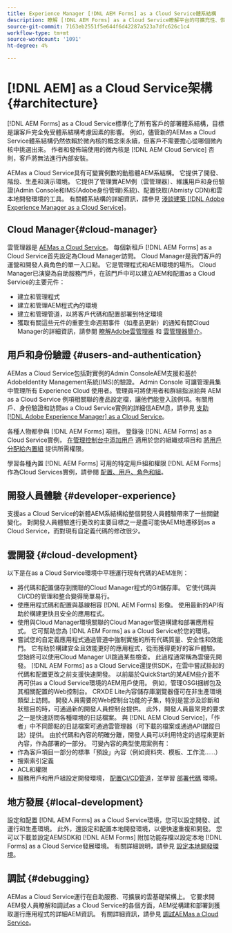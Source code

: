 ```yaml
---
title: Experience Manager [!DNL AEM Forms] as a Cloud Service體系結構
description: 瞭解 [!DNL AEM Forms] as a Cloud Service瞭解平台的可擴充性、恢復性和效能方面。
source-git-commit: 7163eb2551f5e644f6d42287a523a7dfc626c1c4
workflow-type: tm+mt
source-wordcount: '1091'
ht-degree: 4%

---
```



# [!DNL AEM] as a Cloud Service架構 {#architecture}

[!DNL AEM Forms] as a Cloud Service標準化了所有客戶的部署體系結構，目標是讓客戶完全免受體系結構考慮因素的影響。 例如，儘管新的AEMas a Cloud Service體系結構仍然依賴於微內核的概念來永續，但客戶不需要擔心從哪個微內核中挑選出來。 作者和發佈端使用的微內核是 [!DNL AEM Cloud Service] 否則，客戶將無法進行內部安裝。

AEMas a Cloud Service具有可變實例數的動態體AEM系結構。 它提供了開發、階段、生產和演示環境。 它提供了管理實AEM例（雲管理器）、維護用戶和身份驗證(Admin Console和IMS(Adobe身份管理)系統)、配置快取(Abmisty CDN)和雲本地開發環境的工具。 有關體系結構的詳細資訊，請參見 [淺談建築 [!DNL Adobe Experience Manager as a Cloud Service]](https://experienceleague.adobe.com/docs/experience-manager-cloud-service/core-concepts/architecture.html?lang=en)。

## Cloud Manager{#cloud-manager}

雲管理器是 [AEMas a Cloud Service](https://experienceleague.adobe.com/docs/experience-manager-cloud-service/overview/introduction.html?lang=en)。 每個新租戶 [!DNL AEM Forms] as a Cloud Service首先設定為Cloud Manager訪問。 Cloud Manager是我們客戶的運營和開發人員角色的單一入口點。 它是管理程式和AEM環境的場所。 Cloud Manager已演變為自助服務門戶，在該門戶中可以建立AEM和配置as a Cloud Service的主要元件：

* 建立和管理程式
* 建立和管理AEM程式內的環境
* 建立和管理管道，以將客戶代碼和配置部署到特定環境
* 獲取有關這些元件的重要生命週期事件（如產品更新）的通知有關Cloud Manager的詳細資訊，請參閱 [瞭解Adobe雲管理器](https://experienceleague.adobe.com/docs/experience-manager-learn/foundation/cloud-manager/understand-cloud-manager-for-aem.html) 和 [雲管理器簡介](https://experienceleague.adobe.com/docs/experience-manager-cloud-manager/using/introduction-to-cloud-manager.html?lang=zh-Hant)。

## 用戶和身份驗證 {#users-and-authentication}

AEMas a Cloud Service包括對實例的Admin ConsoleAEM支援和基於AdobeIdentity Management系統(IMS)的驗證。 Admin Console 可讓管理員集中管理所有 Experience Cloud 使用者。管理員可將使用者和群組指派給與 AEM as a Cloud Service 例項相關聯的產品設定檔，讓他們能登入該例項。有關用戶、身份驗證和訪問as a Cloud Service實例的詳細信AEM息，請參見 [支助 [!DNL Adobe Experience Manager] as a Cloud Service](https://experienceleague.adobe.com/docs/experience-manager-cloud-service/security/ims-support.html?lang=en#introduction)。

各種人物都參與 [!DNL AEM Forms] 項目。 登錄後 [!DNL AEM Forms] as a Cloud Service實例， [在管理控制台中添加用戶](https://experienceleague.adobe.com/docs/experience-manager-cloud-service/security/ims-support.html) 適用於您的組織或項目和 [將用戶分配給內置組](forms-groups-privileges-tasks.md) 提供所需權限。

學習各種內置 [!DNL AEM Forms] 可用的特定用戶組和權限 [!DNL AEM Forms] 作為Cloud Services實例，請參閱 [配置、用戶、角色和組](forms-groups-privileges-tasks.md)。

## 開發人員體驗 {#developer-experience}

支援as a Cloud Service的新體AEM系結構給整個開發人員體驗帶來了一些關鍵變化。 對開發人員體驗進行更改的主要目標之一是盡可能快AEM地遷移到as a Cloud Service，而對現有自定義代碼的修改很少。

## 雲開發 {#cloud-development}

以下是在as a Cloud Service環境中平穩運行現有代碼的AEM准則：

* 將代碼和配置儲存到關聯的Cloud Manager程式的Git儲存庫。 它使代碼與CI/CD的管理和整合變得簡單易行。
* 使應用程式碼和配置與基線相容 [!DNL AEM Forms] 影像。 使用最新的API有助於構建更快且安全的應用程式。
* 使用與Cloud Manager環境關聯的Cloud Manager管道構建和部署應用程式。 它可幫助您為 [!DNL AEM Forms] as a Cloud Service於您的環境。
* 嘗試您的自定義應用程式通過管道中強制實施的所有代碼質量、安全性和效能門。 它有助於構建安全且效能更好的應用程式，從而獲得更好的客戶體驗。 您始終可以使用Cloud Manager UI跳過某些檢查。
此過程通常稱為雲優先開發。 [!DNL AEM Forms] as a Cloud Service還提供SDK，在雲中嘗試掛起的代碼和配置更改之前支援快速開發。
以前屬於QuickStart的某AEM些介面不再可供as a Cloud Service環境的AEM用戶使用。 例如，管理OSGI捆綁包及其相關配置的Web控制台。 CRXDE Lite內容儲存庫瀏覽器僅可在非生產環境類型上訪問。 開發人員需要的Web控制台功能的子集，特別是當涉及診斷和狀態目的時，可通過新的開發人員控制台提供。
此外，開發人員最常見的要求之一是快速訪問各種環境的日誌檔案。 與 [!DNL AEM Cloud Service]，「作者」中不同節點的日誌檔案可通過雲管理器（可下載的檔案或通過API跟蹤日誌）提供。 由於代碼和內容的明確分離，開發人員可以利用特定的過程來更新內容，作為部署的一部分。 可變內容的典型使用案例有：
* 作為客戶項目一部分的標準「預設」內容（例如資料夾、模板、工作流……）
* 搜索索引定義
* ACL和權限
* 服務用戶和用戶組設定開發環境， [配置CI/CD管道](https://experienceleague.adobe.com/docs/experience-manager-cloud-manager/using/how-to-use/configuring-pipeline.html)，並學習 [部署代碼](https://experienceleague.adobe.com/docs/experience-manager-cloud-manager/using/how-to-use/deploying-code.html) 環境。

## 地方發展 {#local-development}

設定和配置 [!DNL AEM Forms] as a Cloud Service環境，您可以設定開發、試運行和生產環境。 此外，還設定和配置本地開發環境，以便快速重複和開發。 您可以下載並設定AEMSDK和 [!DNL AEM Forms] 附加功能存檔以設定本地 [!DNL Forms] as a Cloud Service發展環境。  有關詳細說明，請參見 [設定本地開發環境](setup-local-development-environment.md)。

## 調試 {#debugging}

AEMas a Cloud Service運行在自助服務、可擴展的雲基礎架構上。 它要求開AEM發人員瞭解和調試as a Cloud Service的各個方面，AEM從構建和部署到獲取運行應用程式的詳細AEM資訊。 有關詳細資訊，請參見 [調試AEMas a Cloud Service](https://experienceleague.adobe.com/docs/experience-manager-learn/cloud-service/debugging/debugging-aem-as-a-cloud-service/overview.html?lang=en)。
